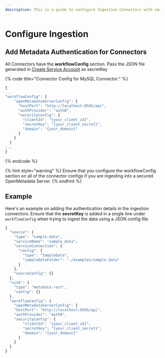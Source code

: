 ```yaml
---
description: This is a guide to configure Ingestion Connectors with security.
---
```


# Configure Ingestion

## Add Metadata Authentication for Connectors

All Connectors have the **workflowConfig** section. Pass the JSON file generated in [Create Service Account](create-service-account.md) as secretKey

{% code title="Connector Config for MySQL Connector:" %}
```javascript
{
...
"workflowConfig": { 
    "openMetadataServerConfig": {
      "hostPort": "http://localhost:8585/api",
      "authProvider": "auth0",
      "securityConfig": {
        "clientId": "{your_client_id}",
        "secretKey": "{your_client_secret}",
        "domain": "{your_domain}"    
      }
    }
  }
...
}
```
{% endcode %}

{% hint style="warning" %}
Ensure that you configure the workflowConfig section on all of the connector configs if you are ingesting into a secured OpenMetadata Server.
{% endhint %}

## Example

Here's an example on adding the authentication details in the ingestion connectors. Ensure that the **secretKey** is added in a single line under `workflowConfig` when trying to ingest the data using a JSON config file.

```javascript
{
  "source": {
    "type": "sample-data",
    "serviceName": "sample_data",
    "serviceConnection": {
      "config": {
        "type": "SampleData",
        "sampleDataFolder": "./examples/sample_data"
      }
    },
    "sourceConfig": {}
  },
  "sink": {
    "type": "metadata-rest",
    "config": {}
  },
  "workflowConfig": {
    "openMetadataServerConfig": {
    "hostPort": "http://localhost:8585/api",
    "authProvider": "auth0",
    "securityConfig": {
        "clientId": "{your_client_id}",
        "secretKey": "{your_client_secret}",
        "domain": "{your_domain}"    
      }
    }
  }
}
```
